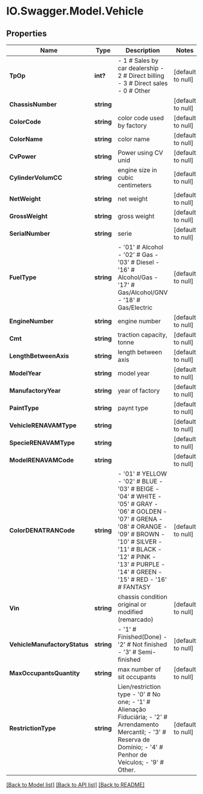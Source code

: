 # IO.Swagger.Model.Vehicle
## Properties

Name | Type | Description | Notes
------------ | ------------- | ------------- | -------------
**TpOp** | **int?** | - 1 # Sales by car dealership - 2 # Direct billing - 3 # Direct sales - 0 # Other  | [default to null]
**ChassisNumber** | **string** |  | [default to null]
**ColorCode** | **string** | color code used by factory | [default to null]
**ColorName** | **string** | color name | [default to null]
**CvPower** | **string** | Power using CV unid | [default to null]
**CylinderVolumCC** | **string** | engine size in cubic centimeters | [default to null]
**NetWeight** | **string** | net weight | [default to null]
**GrossWeight** | **string** | gross weight | [default to null]
**SerialNumber** | **string** | serie | [default to null]
**FuelType** | **string** | - &#39;01&#39; # Alcohol - &#39;02&#39; # Gas - &#39;03&#39; # Diesel - &#39;16&#39; # Alcohol/Gas - &#39;17&#39; # Gas/Alcohol/GNV - &#39;18&#39; # Gas/Electric  | [default to null]
**EngineNumber** | **string** | engine number | [default to null]
**Cmt** | **string** | traction capacity, tonne | [default to null]
**LengthBetweenAxis** | **string** | length between axis | [default to null]
**ModelYear** | **string** | model year | [default to null]
**ManufactoryYear** | **string** | year of factory | [default to null]
**PaintType** | **string** | paynt type | [default to null]
**VehicleRENAVAMType** | **string** |  | [default to null]
**SpecieRENAVAMType** | **string** |  | [default to null]
**ModelRENAVAMCode** | **string** |  | [default to null]
**ColorDENATRANCode** | **string** | - &#39;01&#39; # YELLOW - &#39;02&#39; # BLUE - &#39;03&#39; # BEIGE - &#39;04&#39; # WHITE - &#39;05&#39; # GRAY - &#39;06&#39; # GOLDEN - &#39;07&#39; # GRENA - &#39;08&#39; # ORANGE - &#39;09&#39; # BROWN - &#39;10&#39; # SILVER - &#39;11&#39; # BLACK - &#39;12&#39; # PINK - &#39;13&#39; # PURPLE - &#39;14&#39; # GREEN - &#39;15&#39; # RED - &#39;16&#39; # FANTASY  | [default to null]
**Vin** | **string** | chassis condition original or modified (remarcado) | [default to null]
**VehicleManufactoryStatus** | **string** | - &#39;1&#39; # Finished(Done) - &#39;2&#39; # Not finished - &#39;3&#39; # Semi-finished  | [default to null]
**MaxOccupantsQuantity** | **string** | max number of sit occupants | [default to null]
**RestrictionType** | **string** | Lien/restriction type - &#39;0&#39; # No one; - &#39;1&#39; # Alienação Fiduciária; - &#39;2&#39; # Arrendamento Mercantil; - &#39;3&#39; # Reserva de Domínio; - &#39;4&#39; # Penhor de Veículos; - &#39;9&#39; # Other.  | [default to null]

[[Back to Model list]](../README.md#documentation-for-models) [[Back to API list]](../README.md#documentation-for-api-endpoints) [[Back to README]](../README.md)

